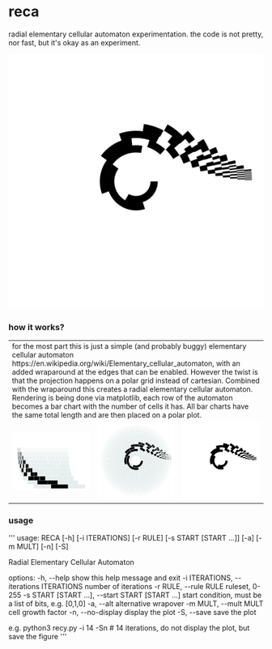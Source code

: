 # reca

radial elementary cellular automaton experimentation. the code is not pretty, nor fast, but it's okay as an experiment.

![](reca_14_92_010_False_1.5.png)

### how it works?

<table>
  <tbody>
    <tr>
      <td colspan="3">
        for the most part this is just a simple (and probably buggy) elementary cellular automaton https://en.wikipedia.org/wiki/Elementary_cellular_automaton, with an added wraparound at the edges that can be enabled. However the twist is that the projection happens on a polar grid instead of cartesian. Combined with the wraparound this creates a radial elementary cellular automaton. Rendering is being done via matplotlib, each row of the automaton becomes a bar chart with the number of cells it has. All bar charts have the same total length and are then placed on a polar plot.
      </td>
    </tr>
    <tr>
      <td>
        <img src="lin.png"/>
      </td>
      <td>
        <img src="rad.png"/>
      </td>
      <td>
        <img src="reca_14_92_010_False_1.5.png"/>
      </td>
    </tr>
  </tbody>
</table>

### usage

'''
usage: RECA [-h] [-i ITERATIONS] [-r RULE] [-s START [START ...]] [-a] [-m MULT] [-n] [-S]

Radial Elementary Cellular Automaton

options:
  -h, --help            show this help message and exit
  -i ITERATIONS, --iterations ITERATIONS
                        number of iterations
  -r RULE, --rule RULE  ruleset, 0-255
  -s START [START ...], --start START [START ...]
                        start condition, must be a list of bits, e.g. [0,1,0]
  -a, --alt             alternative wrapover
  -m MULT, --mult MULT  cell growth factor
  -n, --no-display      display the plot
  -S, --save            save the plot

e.g. python3 recy.py -i 14 -Sn  # 14 iterations, do not display the plot, but save the figure
'''